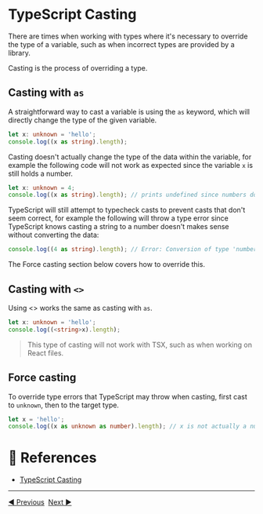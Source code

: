 # TypeScript Casting

There are times when working with types where it's necessary to override the type of a variable, such as when incorrect types are provided by a library.

Casting is the process of overriding a type.

## Casting with `as`

A straightforward way to cast a variable is using the `as` keyword, which will directly change the type of the given variable.

```ts
let x: unknown = 'hello';
console.log((x as string).length);
```

Casting doesn't actually change the type of the data within the variable, for example the following code will not work as expected since the variable `x` is still holds a number.

```ts
let x: unknown = 4;
console.log((x as string).length); // prints undefined since numbers don't have a length
```

TypeScript will still attempt to typecheck casts to prevent casts that don't seem correct, for example the following will throw a type error since TypeScript knows casting a string to a number doesn't makes sense without converting the data:

```ts
console.log((4 as string).length); // Error: Conversion of type 'number' to type 'string' may be a mistake because neither type sufficiently overlaps with the other. If this was intentional, convert the expression to 'unknown' first.
```

The Force casting section below covers how to override this.

## Casting with `<>`

Using <> works the same as casting with `as`.

```ts
let x: unknown = 'hello';
console.log((<string>x).length);
```

> This type of casting will not work with TSX, such as when working on React files.

## Force casting

To override type errors that TypeScript may throw when casting, first cast to `unknown`, then to the target type.

```ts
let x = 'hello';
console.log((x as unknown as number).length); // x is not actually a number so this will return undefined
```

# 📜 References

- [TypeScript Casting](https://www.w3schools.com/typescript/typescript_casting.php)

---

<a href="./typescript-functions.md">◀ Previous</a>&nbsp;&nbsp;<a href="./typescript-classes.md">Next ▶</a>
